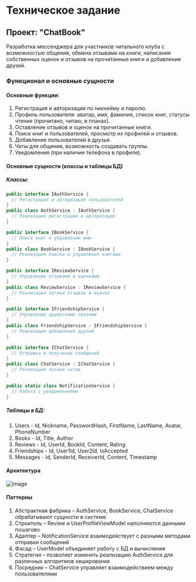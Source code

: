 # Техническое задание

## Проект: "ChatBook"
Разработка мессенджера для участников читального клуба с возможностью общения, обмена отзывами на книги, написания собственных оценок и отзывов на прочитанные книги и добавления друзей.

### Функционал и основные сущности

#### Основные функции:
1) Регистрация и авторизация по никнейму и паролю.
2) Профиль пользователя: аватар, имя, фамилия, список книг, статусы чтения (прочитано, читаю, в планах).
3) Оставление отзывов и оценок на прочитанные книги.
4) Поиск книг и пользователей, просмотр их профилей и отзывов.
5) Добавление пользователей в друзья.
6) Чаты для общения, возможность создавать группы.
7) Уведомления (при наличии телефона в профиле).

#### Основные сущности (классы и таблицы БД)

##### Классы:

```c#
public interface IAuthService {
  // Регистрация и авторизация пользователей
}
public class AuthService : IAuthService {
  // Реализация регистрации и авторизации
}

public interface IBookService {
  // Поиск книг и управление ими
}
public class BookService : IBookService {
  // Реализация поиска и управления книгами
}

public interface IReviewService {
  // Управление отзывами и оценками
}
public class ReviewService : IReviewService {
  // Реализация логики отзывов и оценок
}

public interface IFriendshipService {
  // Управление дружескими связями
}
public class FriendshipService : IFriendshipService {
  // Реализация добавления друзей
}

public interface IChatService {
  // Отправка и получение сообщений
}
public class ChatService : IChatService {
  // Реализация логики чатов
}

public static class NotificationService {
  // Работа с уведомлениями
}
```

##### Таблицы в БД:
1) Users - Id, Nickname, PasswordHash, FirstName, LastName, Avatar, PhoneNumber
2) Books - Id, Title, Author
3) Reviews - Id, UserId, BookId, Content, Rating
4) Friendships - Id, User1Id, User2Id, IsAccepted
5) Messages - Id, SenderId, ReceiverId, Content, Timestamp

#### Архитектура
![image](https://github.com/user-attachments/assets/4b5c3ad1-9877-4ee3-8682-b2645e4cdfda)

#### Паттерны
1) Абстрактная фабрика – AuthService, BookService, ChatService обрабатывают сущности в системе
2) Строитель – Review и UserProfileViewModel наполняются данными пошагово
3) Адаптер – NotificationService взаимодействует с разными методами отправки сообщений
4) Фасад – UserModel объединяет работу с БД и вычисления
5) Стратегия – позволяет изменять реализацию AuthService для различных алгоритмов хеширования
6) Посредник – ChatService управляет взаимодействием между пользователями
